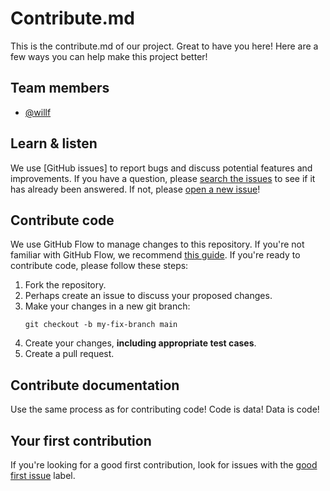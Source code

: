 # Contribute.md

This is the contribute.md of our project. Great to have you here! Here are a few ways you can help make this project better!

## Team members

- [@willf](https://github.com/willf)

## Learn & listen

We use [GitHub issues] to report bugs and discuss potential features and improvements. If you have a question, please [search the issues](https://github.com/willf/joyfully/issues) to see if it has already been answered. If not, please [open a new issue](https://github.com/willf/joyfully/issues/new)!

## Contribute code

We use GitHub Flow to manage changes to this repository. If you're not familiar with GitHub Flow, we recommend [this guide](https://guides.github.com/introduction/flow/). If you're ready to contribute code, please follow these steps:

1. Fork the repository.
2. Perhaps create an issue to discuss your proposed changes.
3. Make your changes in a new git branch:
   ```shell
   git checkout -b my-fix-branch main
   ```
4. Create your changes, **including appropriate test cases**.
5. Create a pull request.

## Contribute documentation

Use the same process as for contributing code! Code is data! Data is code!

## Your first contribution

If you're looking for a good first contribution, look for issues with the [good first issue](https://github.com/willf/joyfully/labels/good%20first%20issue) label.
